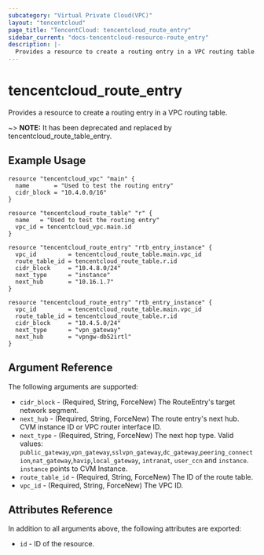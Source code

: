 ```yaml
---
subcategory: "Virtual Private Cloud(VPC)"
layout: "tencentcloud"
page_title: "TencentCloud: tencentcloud_route_entry"
sidebar_current: "docs-tencentcloud-resource-route_entry"
description: |-
  Provides a resource to create a routing entry in a VPC routing table.
---
```


# tencentcloud_route_entry

Provides a resource to create a routing entry in a VPC routing table.

~> **NOTE:** It has been deprecated and replaced by tencentcloud_route_table_entry.

## Example Usage

```hcl
resource "tencentcloud_vpc" "main" {
  name       = "Used to test the routing entry"
  cidr_block = "10.4.0.0/16"
}

resource "tencentcloud_route_table" "r" {
  name   = "Used to test the routing entry"
  vpc_id = tencentcloud_vpc.main.id
}

resource "tencentcloud_route_entry" "rtb_entry_instance" {
  vpc_id         = tencentcloud_route_table.main.vpc_id
  route_table_id = tencentcloud_route_table.r.id
  cidr_block     = "10.4.8.0/24"
  next_type      = "instance"
  next_hub       = "10.16.1.7"
}

resource "tencentcloud_route_entry" "rtb_entry_instance" {
  vpc_id         = tencentcloud_route_table.main.vpc_id
  route_table_id = tencentcloud_route_table.r.id
  cidr_block     = "10.4.5.0/24"
  next_type      = "vpn_gateway"
  next_hub       = "vpngw-db52irtl"
}
```

## Argument Reference

The following arguments are supported:

* `cidr_block` - (Required, String, ForceNew) The RouteEntry's target network segment.
* `next_hub` - (Required, String, ForceNew) The route entry's next hub. CVM instance ID or VPC router interface ID.
* `next_type` - (Required, String, ForceNew) The next hop type. Valid values: `public_gateway`,`vpn_gateway`,`sslvpn_gateway`,`dc_gateway`,`peering_connection`,`nat_gateway`,`havip`,`local_gateway`, `intranat`, `user_ccn` and `instance`. `instance` points to CVM Instance.
* `route_table_id` - (Required, String, ForceNew) The ID of the route table.
* `vpc_id` - (Required, String, ForceNew) The VPC ID.

## Attributes Reference

In addition to all arguments above, the following attributes are exported:

* `id` - ID of the resource.



